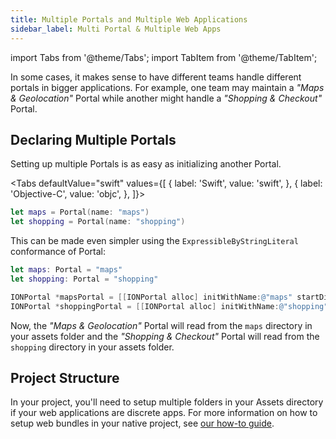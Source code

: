 ```yaml
---
title: Multiple Portals and Multiple Web Applications
sidebar_label: Multi Portal & Multiple Web Apps
---
```


import Tabs from '@theme/Tabs';
import TabItem from '@theme/TabItem';

In some cases, it makes sense to have different teams handle different portals in bigger applications. For example, one team may maintain a _"Maps & Geolocation"_ Portal while another might handle a _"Shopping & Checkout"_ Portal.

## Declaring Multiple Portals

Setting up multiple Portals is as easy as initializing another Portal.

<Tabs
defaultValue="swift"
values={[
{ label: 'Swift', value: 'swift', },
{ label: 'Objective-C', value: 'objc', },
]}>
<TabItem value="swift">

```swift
let maps = Portal(name: "maps")
let shopping = Portal(name: "shopping")
```

This can be made even simpler using the `ExpressibleByStringLiteral` conformance of Portal:

```swift
let maps: Portal = "maps"
let shopping: Portal = "shopping"
```

</TabItem>

<TabItem value="objc">

```objectivec
IONPortal *mapsPortal = [[IONPortal alloc] initWithName:@"maps" startDir:nil initialContext:nil];
IONPortal *shoppingPortal = [[IONPortal alloc] initWithName:@"shopping" startDir:nil initialContext:nil];
```

</TabItem>

</Tabs>

Now, the _"Maps & Geolocation"_ Portal will read from the `maps` directory in your assets folder and the _"Shopping & Checkout"_ Portal will read from the `shopping` directory in your assets folder.

## Project Structure

In your project, you'll need to setup multiple folders in your Assets directory if your web applications are discrete apps. For more information on how to setup web bundles in your native project, see [our how-to guide](./pull-in-web-bundle).
